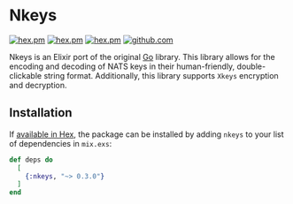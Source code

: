 # Nkeys

[![hex.pm](https://img.shields.io/hexpm/v/nkeys.svg)](https://hex.pm/packages/nkeys)
[![hex.pm](https://img.shields.io/hexpm/dt/nkeys.svg)](https://hex.pm/packages/nkeys)
[![hex.pm](https://img.shields.io/hexpm/l/nkeys.svg)](https://hex.pm/packages/nkeys)
[![github.com](https://img.shields.io/github/last-commit/nats-io/nkeys.ex.svg)](https://github.com/nats-io/nkeys.ex)


Nkeys is an Elixir port of the original [Go](https://github.com/nats-io/nkeys) library. This library allows for the encoding and decoding of NATS keys
in their human-friendly, double-clickable string format. Additionally, this library supports `Xkeys` encryption and 
decryption.

## Installation

If [available in Hex](https://hex.pm/docs/publish), the package can be installed
by adding `nkeys` to your list of dependencies in `mix.exs`:

```elixir
def deps do
  [
    {:nkeys, "~> 0.3.0"}
  ]
end
```

